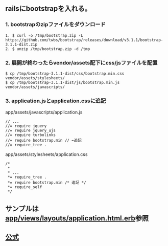 ## railsにbootstrapを入れる。

### 1. bootstrapのzipファイルをダウンロード
```
1. $ curl -o /tmp/bootstrap.zip -L https://github.com/twbs/bootstrap/releases/download/v3.1.1/bootstrap-3.1.1-dist.zip
2. $ unzip /tmp/bootstrap.zip -d /tmp
```
### 2. 展開が終わったらvendor/assets配下にcss/jsファイルを配置
```
$ cp /tmp/bootstrap-3.1.1-dist/css/bootstrap.min.css vendor/assets/stylesheets/
$ cp /tmp/bootstrap-3.1.1-dist/js/bootstrap.min.js vendor/assets/javascripts/
```

### 3. application.jsとapplication.cssに追記

app/assets/javascripts/application.js

```
// ...
//= require jquery
//= require jquery_ujs
//= require turbolinks
//= require bootstrap.min // ←追記
//= require_tree .
```

app/assets/stylesheets/application.css

```
/*
 *
 * ...
 *= require_tree .
 *= require bootstrap.min /* 追記 */
 *= require_self
 */
```

## サンプルは [app/views/layouts/application.html.erb](https://github.com/soyanchu/rails_bootstrap_test/blob/master/app/views/layouts/application.html.erb)参照

## [公式](http://getbootstrap.com/)
